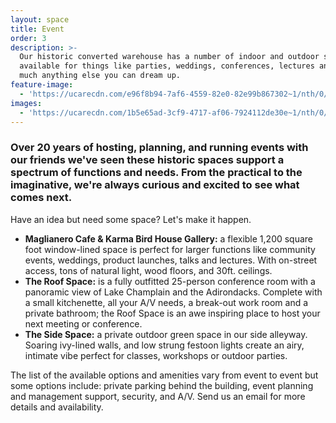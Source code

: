 ```yaml
---
layout: space
title: Event
order: 3
description: >-
  Our historic converted warehouse has a number of indoor and outdoor spaces
  available for things like parties, weddings, conferences, lectures and pretty
  much anything else you can dream up. 
feature-image:
  - 'https://ucarecdn.com/e96f8b94-7af6-4559-82e0-82e99b867302~1/nth/0/'
images:
  - 'https://ucarecdn.com/1b5e65ad-3cf9-4717-af06-7924112de30e~1/nth/0/'
---
```

### Over 20 years of hosting, planning, and running events with our friends we've seen these historic spaces support a spectrum of functions and needs. From the practical to the imaginative, we're always curious and excited to see what comes next.

Have an idea but need some space? Let's make it happen.

* **Maglianero Cafe &  Karma Bird House Gallery:** a flexible 1,200 square foot window-lined space is perfect for larger functions like community events, weddings, product launches, talks and lectures. With on-street access, tons of natural light, wood floors, and 30ft. ceilings.
* **The Roof Space:** is a fully outfitted 25-person conference room with a panoramic view of Lake Champlain and the Adirondacks. Complete with a small kitchenette, all your A/V needs, a break-out work room and a private bathroom; the Roof Space is an awe inspiring place to host your next meeting or conference.
* **The Side Space:** a private outdoor green space in our side alleyway. Soaring ivy-lined walls, and low strung festoon lights create an airy, intimate vibe perfect for classes, workshops or outdoor parties.

The list of the available options and amenities vary from event to event but some options include: private parking behind the building, event planning and management support, security, and A/V. Send us an email for more details and availability.
